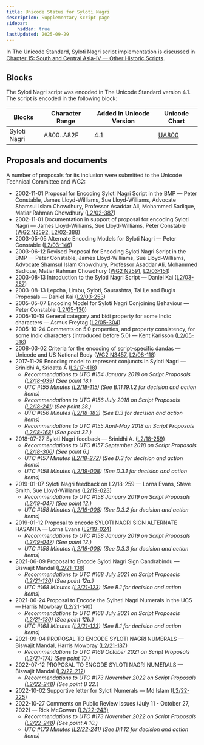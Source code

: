 ```yaml
---
title: Unicode Status for Syloti Nagri
description: Supplementary script page
sidebar:
    hidden: true
lastUpdated: 2025-09-29
---
```


In The Unicode Standard, Syloti Nagri script implementation is discussed in [Chapter 15: South and Central Asia-IV — Other Historic Scripts](https://www.unicode.org/versions/latest/core-spec/chapter-15/#G59104).

## Blocks

The Syloti Nagri script was encoded in The Unicode Standard version 4.1. The script is encoded in the following block:

| Blocks | Character Range | Added in Unicode Version | Unicode Chart |
| ------ | --------------- | ------------------------ | ------------- |
| Syloti Nagri | A800..A82F | 4.1 | [UA800](http://www.unicode.org/charts/PDF/UA800.pdf) |

## Proposals and documents

A number of proposals for its inclusion were submitted to the Unicode Technical Committee and WG2:
- 2002-11-01 Proposal for Encoding Syloti Nagri Script in the BMP — Peter Constable, James Lloyd-Williams, Sue Lloyd-Williams, Advocate Shamsul Islam Chowdhury, Professor Asaddar Ali, Mohammed Sadique, Matiar Rahman Chowdhury ([L2/02-387](http://www.unicode.org/cgi-bin/GetMatchingDocs.pl?L2/02-387))
- 2002-11-01 Documentation in support of proposal for encoding Syloti Nagri — James Lloyd-Williams, Sue Lloyd-Williams, Peter Constable ([WG2 N2592](https://www.unicode.org/wg2/docs/n2592.pdf), [L2/02-388](http://www.unicode.org/cgi-bin/GetMatchingDocs.pl?L2/02-388))
- 2003-05-05 Alternate Encoding Models for Syloti Nagri — Peter Constable ([L2/03-146](http://www.unicode.org/cgi-bin/GetMatchingDocs.pl?L2/03-146))
- 2003-06-12 Revised Proposal for Encoding Syloti Nagri Script in the BMP — Peter Constable, James Lloyd-Williams, Sue Lloyd-Williams, Advocate Shamsul Islam Chowdhury, Professor Asaddar Ali, Mohammed Sadique, Matiar Rahman Chowdhury ([WG2 N2591](https://www.unicode.org/wg2/docs/n2591.pdf), [L2/03-151](http://www.unicode.org/cgi-bin/GetMatchingDocs.pl?L2/03-151))
- 2003-08-13 Introduction to the Syloti Nagri Script — Daniel Kai ([L2/03-257](http://www.unicode.org/cgi-bin/GetMatchingDocs.pl?L2/03-257))
- 2003-08-13 Lepcha, Limbu, Syloti, Saurashtra, Tai Le and Bugis Proposals — Daniel Kai ([L2/03-253](http://www.unicode.org/cgi-bin/GetMatchingDocs.pl?L2/03-253))
- 2005-05-07 Encoding Model for Syloti Nagri Conjoining Behaviour — Peter Constable ([L2/05-130](http://www.unicode.org/cgi-bin/GetMatchingDocs.pl?L2/05-130))
- 2005-10-19 General category and bidi property for some Indic characters — Asmus Freytag ([L2/05-304](http://www.unicode.org/cgi-bin/GetMatchingDocs.pl?L2/05-304))
- 2005-10-24 Comments on 5.0 properties, and property consistency, for some Indic characters (introduced before 5.0) — Kent Karlsson ([L2/05-316](http://www.unicode.org/cgi-bin/GetMatchingDocs.pl?L2/05-316))
- 2008-03-02 Criteria for the encoding of script-specific dandas — Unicode and US National Body      ([WG2 N3457](https://www.unicode.org/wg2/docs/n3457.pdf), [L2/08-118](http://www.unicode.org/cgi-bin/GetMatchingDocs.pl?L2/08-118))
- 2017-11-29 Encoding model to represent conjuncts in Syloti Nagri — Srinidhi A, Sridatta A ([L2/17-418](http://www.unicode.org/cgi-bin/GetMatchingDocs.pl?L2/17-418))
  - _Recommendations to UTC #154 January 2018 on Script Proposals ([L2/18-039](http://www.unicode.org/L2/L2018/18039-script-adhoc-rec.pdf)) (See point 18.)_
  - _UTC #155 Minutes ([L2/18-115](http://www.unicode.org/L2/L2018/18115.htm)) (See B.11.19.1.2 for decision and action items)_
  - _Recommendations to UTC #156 July 2018 on Script Proposals ([L2/18-241](http://www.unicode.org/L2/L2018/18241-script-ad-hoc.pdf)) (See point 28.)_
  - _UTC #156 Minutes ([L2/18-183](http://www.unicode.org/L2/L2018/18183.htm)) (See D.3 for decision and action items)_
  - _Recommendations to UTC #155 April-May 2018 on Script Proposals ([L2/18-168](http://www.unicode.org/L2/L2018/18168-script-rec.pdf)) (See point 32.)_
- 2018-07-27 Syloti Nagri feedback — Srinidhi A. ([L2/18-259](http://www.unicode.org/cgi-bin/GetMatchingDocs.pl?L2/18-259))
  - _Recommendations to UTC #157 September 2018 on Script Proposals ([L2/18-300](http://www.unicode.org/L2/L2018/18300-script-ad-hoc-rec.pdf)) (See point 6.)_
  - _UTC #157 Minutes ([L2/18-272](http://www.unicode.org/L2/L2018/18272.htm)) (See D.3 for decision and action items)_
  - _UTC #158 Minutes ([L2/19-008](https://www.unicode.org/L2/L2019/19008.htm)) (See D.3.1 for decision and action items)_
- 2019-01-07 Syloti Nagri feedback on L2/18-259 — Lorna Evans, Steve Smith, Sue Lloyd-Williams ([L2/19-023](http://www.unicode.org/cgi-bin/GetMatchingDocs.pl?L2/19-023))
  - _Recommendations to UTC #158 January 2019 on Script Proposals ([L2/19-047](https://www.unicode.org/L2/L2019/19047-script-adhoc-recs.pdf)) (See point 12.)_
  - _UTC #158 Minutes ([L2/19-008](https://www.unicode.org/L2/L2019/19008.htm)) (See D.3.2 for decision and action items)_
- 2019-01-12 Proposal to encode SYLOTI NAGRI SIGN ALTERNATE HASANTA — Lorna Evans ([L2/19-024](http://www.unicode.org/cgi-bin/GetMatchingDocs.pl?L2/19-024))
  - _Recommendations to UTC #158 January 2019 on Script Proposals ([L2/19-047](https://www.unicode.org/L2/L2019/19047-script-adhoc-recs.pdf)) (See point 12.)_
  - _UTC #158 Minutes ([L2/19-008](https://www.unicode.org/L2/L2019/19008.htm)) (See D.3.3 for decision and action items)_
- 2021-06-09 Proposal to Encode Syloti Nagri Sign Candrabindu — Biswajit Mandal ([L2/21-138](http://www.unicode.org/cgi-bin/GetMatchingDocs.pl?L2/21-138))
  - _Recommendations to UTC #168 July 2021 on Script Proposals ([L2/21-130](http://www.unicode.org/L2/L2021/21130-script-adhoc-rept.pdf)) (See point 12a.)_
  - _UTC #168 Minutes ([L2/21-123](http://www.unicode.org/L2/L2021/21123.htm)) (See B.1 for decision and action items)_
- 2021-06-24 Proposal to Encode the Sylheti Nagri Numerals in the UCS — Harris Mowbray ([L2/21-140](http://www.unicode.org/cgi-bin/GetMatchingDocs.pl?L2/21-140))
  - _Recommendations to UTC #168 July 2021 on Script Proposals ([L2/21-130](http://www.unicode.org/L2/L2021/21130-script-adhoc-rept.pdf)) (See point 12b.)_
  - _UTC #168 Minutes ([L2/21-123](http://www.unicode.org/L2/L2021/21123.htm)) (See B.1 for decision and action items)_
- 2021-09-04 PROPOSAL TO ENCODE SYLOTI NAGRI NUMERALS — Biswajit Mandal, Harris Mowbray ([L2/21-187](http://www.unicode.org/cgi-bin/GetMatchingDocs.pl?L2/21-187))
  - _Recommendations to UTC #169 October  2021 on Script Proposals ([L2/21-174](http://www.unicode.org/L2/L2021/21174-script-adhoc-rept.pdf)) (See point 10.)_
- 2022-07-12 PROPOSAL TO ENCODE SYLOTI NAGRI NUMERALS — Biswajit Mandal ([L2/22-212](http://www.unicode.org/cgi-bin/GetMatchingDocs.pl?L2/22-212))
  - _Recommendations to UTC #173 November 2022 on Script Proposals ([L2/22-248](https://www.unicode.org/cgi-bin/GetMatchingDocs.pl?L2/22-248)) (See point B 22.)_
- 2022-10-02 Supportive letter for Syloti Numerals — Md Islam ([L2/22-225](http://www.unicode.org/cgi-bin/GetMatchingDocs.pl?L2/22-225))
- 2022-10-27 Comments on Public Review Issues (July 11 - October 27, 2022) — Rick McGowan ([L2/22-243)](http://www.unicode.org/cgi-bin/GetMatchingDocs.pl?L2/22-243)
  - _Recommendations to UTC #173 November 2022 on Script Proposals ([L2/22-248](https://www.unicode.org/cgi-bin/GetMatchingDocs.pl?L2/22-248)) (See point A 10.)_
  - _UTC #173 Minutes ([L2/22-241](http://www.unicode.org/L2/L2022/22241.htm)) (See D.1.12 for decision and action items)_
